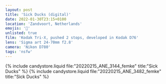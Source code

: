 ```yaml
---
layout: post
title: 'Sick Ducks (digital)'
date: 2022-01-30T23:15+0100
location: 'Zandvoort, Netherlands'
emojis: '🔞'
unlisted: true
film: 'Kodak Tri-X, pushed 2 stops, developed in Kodak D76'
lens: 'Sigma art 24-70mm f2.8'
camera: 'Nikon D780'
tags: 'nsfw'
---
```


{% include candystore.liquid file:"20220215_ANE_3144_femke" title:"Sick Ducks" %}
{% include candystore.liquid file:"20220215_ANE_3482_femke" title:"Sick Ducks" %}
